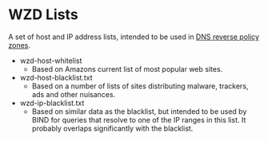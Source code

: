 # WZD Lists
A set of host and IP address lists, intended to be used in [DNS reverse policy
zones](https://tools.ietf.org/id/draft-vixie-dnsop-dns-rpz-00.html#rfc.abstract).

* wzd-host-whitelist
  * Based on Amazons current list of most popular web sites.
* wzd-host-blacklist.txt
  * Based on a number of lists of sites distributing malware,
    trackers, ads and other nuisances.
* wzd-ip-blacklist.txt
  * Based on similar data as the blacklist, but intended
    to be used by BIND for queries that resolve to one of the IP ranges in this
    list. It probably overlaps significantly with the blacklist.
